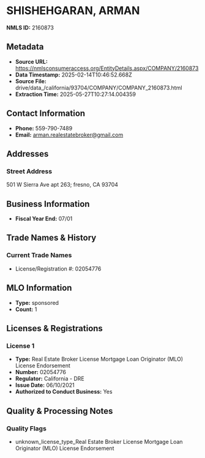 # SHISHEHGARAN, ARMAN

**NMLS ID:** 2160873

## Metadata
- **Source URL:** https://nmlsconsumeraccess.org/EntityDetails.aspx/COMPANY/2160873
- **Data Timestamp:** 2025-02-14T10:46:52.668Z
- **Source File:** drive/data_/california/93704/COMPANY/COMPANY_2160873.html
- **Extraction Time:** 2025-05-27T10:27:14.004359

## Contact Information
- **Phone:** 559-790-7489
- **Email:** arman.realestatebroker@gmail.com

## Addresses
### Street Address
501 W Sierra Ave apt 263; fresno, CA 93704

## Business Information
- **Fiscal Year End:** 07/01

## Trade Names & History
### Current Trade Names
- License/Registration #: 02054776

## MLO Information
- **Type:** sponsored
- **Count:** 1

## Licenses & Registrations

### License 1
- **Type:** Real Estate Broker License Mortgage Loan Originator (MLO) License Endorsement
- **Number:** 02054776
- **Regulator:** California - DRE
- **Issue Date:** 06/10/2021
- **Authorized to Conduct Business:** Yes

## Quality & Processing Notes
### Quality Flags
- unknown_license_type_Real Estate Broker License Mortgage Loan Originator (MLO) License Endorsement
